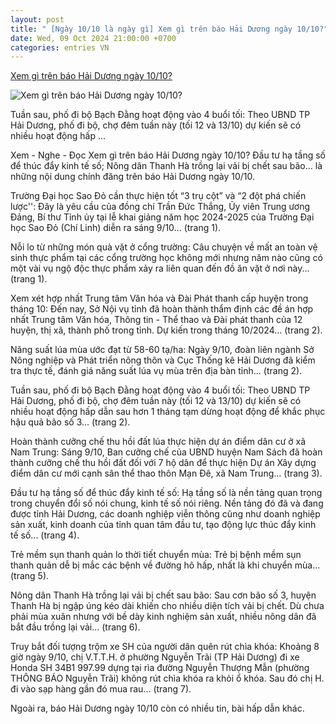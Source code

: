 ```yaml
---
layout: post
title: " [Ngày 10/10 là ngày gì] Xem gì trên báo Hải Dương ngày 10/10?"
date: Wed, 09 Oct 2024 21:00:00 +0700
categories: entries VN
---
```

[Xem gì trên báo Hải Dương ngày 10/10?](https://baohaiduong.vn/xem-gi-tren-bao-hai-duong-ngay-10-10-395279.html)

![Xem gì trên báo Hải Dương ngày 10/10?](https://bhd.1cdn.vn/2024/10/10/bhd_12_1(1).jpg)

Tuần sau, phố đi bộ Bạch Đằng hoạt động vào 4 buổi tối: Theo UBND TP Hải Dương, phố đi bộ, chợ đêm tuần này (tối 12 và 13/10) dự kiến sẽ có nhiều hoạt động hấp ...

Xem - Nghe - Đọc Xem gì trên báo Hải Dương ngày 10/10? Đầu tư hạ tầng số để thúc đẩy kinh tế số; Nông dân Thanh Hà trồng lại vải bị chết sau bão... là những nội dung chính đăng trên báo Hải Dương ngày 10/10.

Trường Đại học Sao Đỏ cần thực hiện tốt “3 trụ cột” và “2 đột phá chiến lược'': Đây là yêu cầu của đồng chí Trần Đức Thắng, Ủy viên Trung ương Đảng, Bí thư Tỉnh ủy tại lễ khai giảng năm học 2024-2025 của Trường Đại học Sao Đỏ (Chí Linh) diễn ra sáng 9/10... (trang 1).

Nỗi lo từ những món quà vặt ở cổng trường: Câu chuyện về mất an toàn vệ sinh thực phẩm tại các cổng trường học không mới nhưng năm nào cũng có một vài vụ ngộ độc thực phẩm xảy ra liên quan đến đồ ăn vặt ở nơi này... (trang 1).

Xem xét hợp nhất Trung tâm Văn hóa và Đài Phát thanh cấp huyện trong tháng 10: Đến nay, Sở Nội vụ tỉnh đã hoàn thành thẩm định các đề án hợp nhất Trung tâm Văn hóa, Thông tin - Thể thao và Đài phát thanh của 12 huyện, thị xã, thành phố trong tỉnh. Dự kiến trong tháng 10/2024... (trang 2).

Năng suất lúa mùa ước đạt từ 58-60 tạ/ha: Ngày 9/10, đoàn liên ngành Sở Nông nghiệp và Phát triển nông thôn và Cục Thống kê Hải Dương đã kiểm tra thực tế, đánh giá năng suất lúa vụ mùa trên địa bàn tỉnh... (trang 2).

Tuần sau, phố đi bộ Bạch Đằng hoạt động vào 4 buổi tối: Theo UBND TP Hải Dương, phố đi bộ, chợ đêm tuần này (tối 12 và 13/10) dự kiến sẽ có nhiều hoạt động hấp dẫn sau hơn 1 tháng tạm dừng hoạt động để khắc phục hậu quả bão số 3... (trang 2).

Hoàn thành cưỡng chế thu hồi đất lúa thực hiện dự án điểm dân cư ở xã Nam Trung: Sáng 9/10, Ban cưỡng chế của UBND huyện Nam Sách đã hoàn thành cưỡng chế thu hồi đất đối với 7 hộ dân để thực hiện Dự án Xây dựng điểm dân cư mới cạnh sân thể thao thôn Mạn Đê, xã Nam Trung... (trang 3).

Đầu tư hạ tầng số để thúc đẩy kinh tế số: Hạ tầng số là nền tảng quan trọng trong chuyển đổi số nói chung, kinh tế số nói riêng. Nền tảng đó đã và đang được tỉnh Hải Dương, các doanh nghiệp viễn thông cũng như doanh nghiệp sản xuất, kinh doanh của tỉnh quan tâm đầu tư, tạo động lực thúc đẩy kinh tế số... (trang 4).

Trẻ mềm sụn thanh quản lo thời tiết chuyển mùa: Trẻ bị bệnh mềm sụn thanh quản dễ bị mắc các bệnh về đường hô hấp, nhất là khi chuyển mùa... (trang 5).

Nông dân Thanh Hà trồng lại vải bị chết sau bão: Sau cơn bão số 3, huyện Thanh Hà bị ngập úng kéo dài khiến cho nhiều diện tích vải bị chết. Dù chưa phải mùa xuân nhưng với bề dày kinh nghiệm sản xuất, nhiều nông dân đã bắt đầu trồng lại vải... (trang 6).

Truy bắt đối tượng trộm xe SH của người dân quên rút chìa khóa: Khoảng 8 giờ ngày 9/10, chị V.T.T.H. ở phường Nguyễn Trãi (TP Hải Dương) đi xe Honda SH 34B1 997.99 dựng tại rìa đường Nguyễn Thượng Mẫn (phường THÔNG BÁO Nguyễn Trãi) không rút chìa khóa ra khỏi ổ khóa. Sau đó chị H. đi vào sạp hàng gần đó mua rau... (trang 7).

Ngoài ra, báo Hải Dương ngày 10/10 còn có nhiều tin, bài hấp dẫn khác.

